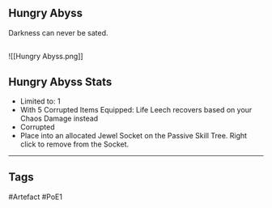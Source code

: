 ## Hungry Abyss
Darkness can never be sated.
##
![[Hungry Abyss.png]]
## Hungry Abyss Stats
- Limited to: 1
- With 5 Corrupted Items Equipped: Life Leech recovers based on your Chaos Damage instead
- Corrupted
- Place into an allocated Jewel Socket on the Passive Skill Tree. Right click to remove from the Socket.


---
## Tags
#Artefact
#PoE1
